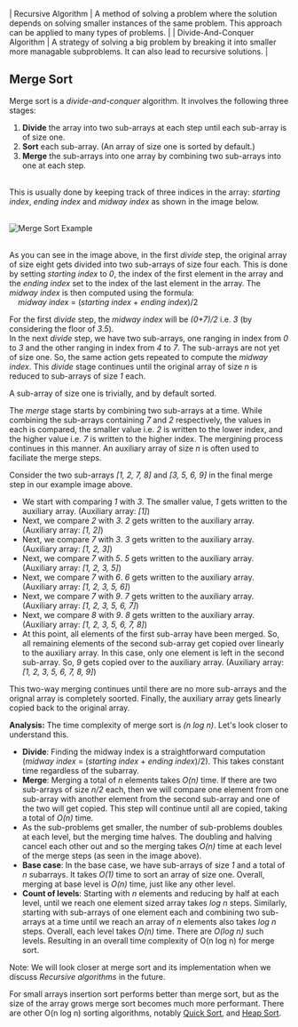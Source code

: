 
| Recursive Algorithm          | A method of solving a problem where the solution depends on solving smaller instances of the same problem. This approach can be applied to many types of problems. |
| Divide-And-Conquer Algorithm | A strategy of solving a big problem by breaking it into smaller more managable subproblems. It can also lead to recursive solutions.                               |


## Merge Sort

Merge sort is a _divide-and-conquer_ algorithm. It involves the following three stages:

1. **Divide** the array into two sub-arrays at each step until each sub-array is of size one.
1. **Sort** each sub-array. (An array of size one is sorted by default.)
1. **Merge** the sub-arrays into one array by combining two sub-arrays into one at each step.</br></br>

This is usually done by keeping track of three indices in the array: _starting index_, _ending index_ and _midway index_ as shown in the image below. </br></br>

![Merge Sort Example](images/MergeSort.png)

</br>As you can see in the image above, in the first _divide_ step, the original array of size eight gets divided into two sub-arrays of size four each. This is done by setting _starting index_ to _0_, the index of the first element in the array and the _ending index_ set to the index of the last element in the array. The _midway index_ is then computed using the formula: </br>
&nbsp;&nbsp;&nbsp;&nbsp;_midway index_ = (_starting index_ + _ending index_)/2

For the first _divide_ step, the _midway index_ will be _(0+7)/2_ i.e. _3_ (by considering the floor of _3.5_).</br>
In the next _divide_ step, we have two sub-arrays, one ranging in index from _0_ to _3_ and the other ranging in index from _4_ to _7_. The sub-arrays are not yet of size one. So, the same action gets repeated to compute the _midway index_. This _divide_ stage continues until the original array of size _n_ is reduced to sub-arrays of size _1_ each.

A sub-array of size one is trivially, and by default sorted.

The _merge_ stage starts by combining two sub-arrays at a time. While combining the sub-arrays containing _7_ and _2_ respectively, the values in each is compared, the smaller value i.e. _2_ is written to the lower index, and the higher value i.e. _7_ is written to the higher index. The mergining process continues in this manner. An auxiliary array of size _n_ is often used to faciliate the merge steps.

Consider the two sub-arrays _[1, 2, 7, 8]_ and _[3, 5, 6, 9]_ in the final merge step in our example image above.

- We start with comparing _1_ with _3_. The smaller value, _1_ gets written to the auxiliary array. (Auxiliary array: _[1]_)
- Next, we compare _2_ with _3_. _2_ gets written to the auxiliary array. (Auxiliary array: _[1, 2]_)
- Next, we compare _7_ with _3_. _3_ gets written to the auxiliary array. (Auxiliary array: _[1, 2, 3]_)
- Next, we compare _7_ with _5_. _5_ gets written to the auxiliary array. (Auxiliary array: _[1, 2, 3, 5]_)
- Next, we compare _7_ with _6_. _6_ gets written to the auxiliary array. (Auxiliary array: _[1, 2, 3, 5, 6]_)
- Next, we compare _7_ with _9_. _7_ gets written to the auxiliary array. (Auxiliary array: _[1, 2, 3, 5, 6, 7]_)
- Next, we compare _8_ with _9_. _8_ gets written to the auxiliary array. (Auxiliary array: _[1, 2, 3, 5, 6, 7, 8]_)
- At this point, all elements of the first sub-array have been merged. So, all remaining elements of the second sub-array get copied over linearly to the auxiliary array. In this case, only one element is left in the second sub-array. So, _9_ gets copied over to the auxiliary array. (Auxiliary array: _[1, 2, 3, 5, 6, 7, 8, 9]_)

This two-way merging continues until there are no more sub-arrays and the orignal array is completely soorted. Finally, the auxiliary array gets linearly copied back to the original array.

**Analysis:** The time complexity of merge sort is _(n log n)_. Let's look closer to understand this.

- **Divide**: Finding the midway index is a straightforward computation (_midway index_ = (_starting index_ + _ending index_)/2). This takes constant time regardless of the subarray.
- **Merge**: Merging a total of _n_ elements takes _O(n)_ time. If there are two sub-arrays of size _n/2_ each, then we will compare one element from one sub-array with another element from the second sub-array and one of the two will get copied. This step will continue until all are copied, taking a total of _O(n)_ time.
- As the sub-problems get smaller, the number of sub-problems doubles at each level, but the merging time halves. The doubling and halving cancel each other out and so the merging takes _O(n)_ time at each level of the merge steps (as seen in the image above).
- **Base case**: In the base case, we have sub-arrays of size _1_ and a total of _n_ subarrays. It takes _O(1)_ time to sort an array of size one. Overall, merging at base level is _O(n)_ time, just like any other level.
- **Count of levels**: Starting with _n_ elements and reducing by half at each level, until we reach one element sized array takes _log n_ steps. Similarly, starting with sub-arrays of one element each and combining two sub-arrays at a time until we reach an array of _n_ elements also takes _log n_ steps.
  Overall, each level takes _O(n)_ time. There are _O(log n)_ such levels. Resulting in an overall time complexity of O(n log n) for merge sort.

Note: We will look closer at merge sort and its implementation when we discuss _Recursive algorithms_ in the future.

For small arrays insertion sort performs better than merge sort, but as the size of the array grows merge sort becomes much more performant. There are other O(n log n) sorting algorithms, notably [Quick Sort](https://www.geeksforgeeks.org/quick-sort/), and [Heap Sort](https://www.geeksforgeeks.org/heap-sort/).

